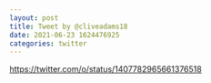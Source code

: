 ```yaml
--- 
layout: post 
title: Tweet by @cliveadams18 
date: 2021-06-23 1624476925 
categories: twitter 
--- 
```

https://twitter.com/o/status/1407782965661376518